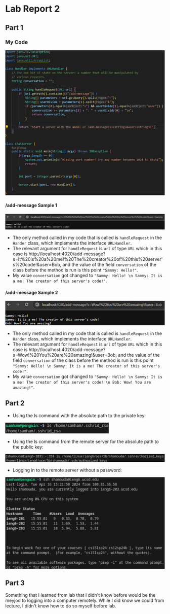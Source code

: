 # Lab Report 2
## Part 1
### My Code
![ChatServer_Code.png](/images/LB2/ChatServerCode.png)

#### /add-message Sample 1
![CreatorMessage.png](/images/LB2/CreatorMessage.png)
* The only method called in my code that is called is `handleRequest` in the `Hander` class, which implements the interface `URLHandler`.
* The relevant argument for `handleRequest` is `url` of type `URL` which in this case is http://localhost:4020/add-message?s=It%20is%20a%20me!%20The%20creator%20of%20this%20server's%20code!&user=Bob, and the value of the field `conversation` of the class before the method is run is this point `"Sammy: Hello!"`.
* My value `conversation` got changed to `"Sammy: Hello! \n Sammy: It is a me! The creator of this server's code!"`.

#### /add-message Sample 2
![BobMessage.png](/images/LB2/BobMessage.png)
* The only method called in my code that is called is `handleRequest` in the `Hander` class, which implements the interface `URLHandler`.
* The relevant argument for `handleRequest` is `url` of type `URL` which in this case is http://localhost:4020/add-message?s=Wow!%20You%20are%20amazing!&user=Bob, and the value of the field `conversation` of the class before the method is run is this point `"Sammy: Hello! \n Sammy: It is a me! The creator of this server's code!"`.
* My value `conversation` got changed to `"Sammy: Hello! \n Sammy: It is a me! The creator of this server's code! \n Bob: Wow! You are amazing!"`.

## Part 2

* Using the ls command with the absolute path to the private key:

![lsCommandForPrivate.png](/images/LB2/lsCommandForPrivate.png)

* Using the ls command from the remote server for the absolute path to the public key:

![lsCommandForPublicFromRemote.png](/images/LB2/lsCommandForPublicFromRemote.png)

* Logging in to the remote server without a password:

![loggingInWithoutPassword.png](/images/LB2/loggingInWithoutPassword.png)

## Part 3
Something that I learned from lab that I didn't know before would be the meyjod to logging into a computer remotely. While I did know we could from lecture, I didn't know how to do so myself before lab.
